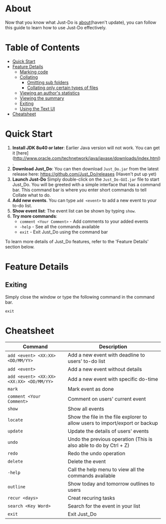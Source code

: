 # About
Now that you know what Just-Do is [about](../README.md)(haven't update), you can follow this guide to learn how to use Just-Do effectively.

# Table of Contents
- [Quick Start](#quick-start)
- [Feature Details](#feature-details)
  - [Marking code](#marking-code)
  - [Collating](#collating)
    - [Omitting sub folders](#omitting-sub-folders)
    - [Collating only certain types of files](#collating-only-certain-types-of-files)
  - [Viewing an author's statistics](#viewing-an-authors-statistics)
  - [Viewing the summary](#viewing-the-summary)
  - [Exiting](#exiting)
  - [Using the Text UI](#using-the-text-ui)
- [Cheatsheet](#cheatsheet)

# Quick Start
1. **Install JDK 8u40 or later**: Earlier Java version will not work. You can get it 
   [here] (http://www.oracle.com/technetwork/java/javase/downloads/index.html).
2. **Download Just_Do**: You can then download `Just_Do.jar` from the latest release 
   here: https://github.com/Just_Do/releases   (Haven't put up yet)
3. **Launch Just-Do** Simply double-click on the `Just_Do-GUI.jar` file to start Just_Do. 
   You will be greeted with a simple interface that has a command bar. 
   This command bar is where you enter short commands to tell Collate what to do. <br>
4. **Add new events**. You can type `add <event>` to add a new event to your to-do list.
5. **Show event list**: The event list can be shown by typing `show`. 
6. **Try more commands**: 
     * `comment <Your Comment>` - Add comments to your added events
     * `-help` - See all the commands available
     * `exit` - Exit Just_Do using the command bar

To learn more details of Just_Do features, refer to the 'Feature Details' section below. 

# Feature Details

## Exiting
Simply close the window or type the following command in the command bar.

`exit`

# Cheatsheet
Command | Description
--------| ------------
`add <event> <XX:XX> <DD/MM/YY>` | Add a new event with deadline to users' to-do list
`add <event>`| Add a new event without details
`add <event> <XX:XX> <XX:XX> <DD/MM/YY>` | Add a new event with specific do-time
`mark`| Mark event as done
`comment <Your Comment>`| Comment on users' current event
`show` | Show all events
`locate` | Show the file in the file explorer to allow users to import/export or backup
`update` | Update the details of users' events
`undo` | Undo the previous operation (This is also able to do by Ctrl + Z)
`redo` | Redo the undo operation
`delete` | Delete the event
`-help` | Call the help menu to view all the commands available
`outline` | Show today and tomorrow outlines to users
`recur <days>` | Creat recuring tasks
`search <Key Word>` | Search for the event in your list
`exit` | Exit Just_Do
